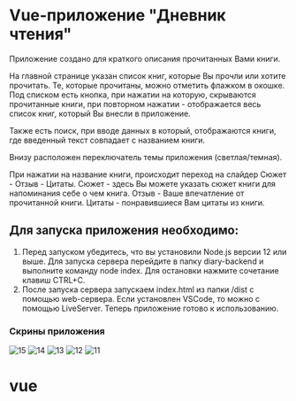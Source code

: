 # Vue-приложение "Дневник чтения" 

Приложение создано для краткого описания прочитанных Вами книги. 

На главной странице указан список книг, которые Вы прочли или хотите прочитать. Те, которые прочитаны, можно отметить флажком в окошке.
Под списком есть кнопка, при нажатии на которую, скрываются прочитанные книги, при повторном нажатии - отображается весь список книг, который Вы внесли в приложение.

Также есть поиск, при вводе данных в который, отображаются книги, где введенный текст совпадает с названием книги.

Внизу расположен переключатель темы приложения (светлая/темная).

При нажатии на название книги, происходит переход на слайдер Сюжет - Отзыв - Цитаты.
Сюжет - здесь Вы можете указать сюжет книги для напоминания себе о чем книга.
Отзыв - Ваше впечатление от прочитанной книги.
Цитаты - понравившиеся Вам цитаты из книги. 


## Для запуска приложения необходимо:

1. Перед запуском убедитесь, что вы установили Node.js версии 12 или выше. Для запуска сервера перейдите в папку diary-backend и выполните команду node index. Для остановки нажмите сочетание клавиш CTRL+C.
2. После запуска сервера запускаем index.html из папки /dist c помощью web-сервера. Если установлен VSCode, то можно с помощью LiveServer. Теперь приложение готово к использованию.

### Скрины приложения

![15](https://github.com/Olga-fd/reading-diary/assets/67797888/c7618856-c78a-450f-9b1e-1b868a213ec0)
![14](https://github.com/Olga-fd/reading-diary/assets/67797888/5f057b56-245b-4100-bc46-9d5df8450bb3)
![13](https://github.com/Olga-fd/reading-diary/assets/67797888/64601428-4063-4c43-87aa-9b09b1b9cd2d)
![12](https://github.com/Olga-fd/reading-diary/assets/67797888/327cf8a1-0a5e-4a35-810f-eb7780d04b18)
![11](https://github.com/Olga-fd/reading-diary/assets/67797888/2e17b715-9332-4d8f-accb-35c144be5b99)
# vue

